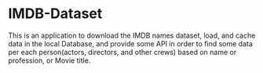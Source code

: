 # IMDB-Dataset
This is an application to download the IMDB names dataset, load, and cache data in the local Database, and provide some API in order to find some data per each person(actors, directors, and other crews) based on name or profession, or Movie title. 

